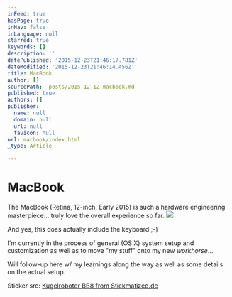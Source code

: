 ```yaml
---
inFeed: true
hasPage: true
inNav: false
inLanguage: null
starred: true
keywords: []
description: ''
datePublished: '2015-12-23T21:46:17.781Z'
dateModified: '2015-12-23T21:46:14.456Z'
title: MacBook
author: []
sourcePath: _posts/2015-12-12-macbook.md
published: true
authors: []
publisher:
  name: null
  domain: null
  url: null
  favicon: null
url: macbook/index.html
_type: Article

---
```

# MacBook

The MacBook (Retina, 12-inch, Early 2015) is such a hardware engineering masterpiece... truly love the overall experience so far.
![](https://the-grid-user-content.s3-us-west-2.amazonaws.com/c8984f6b-d4e7-4c16-9812-2e76340d1061.jpg)

And yes, this does actually include the keyboard ;-)

I'm currently in the process of general (OS X) system setup and customization as well as to move "my stuff" onto my new _workhorse_... 

Will follow-up here w/ my learnings along the way as well as some details on the actual setup.

Sticker src: [Kugelroboter BB8 from Stickmatized.de][0]

[0]: https://www.stickmatized.de/macbook-sticker-aufkleber/sonstige/kugelroboter-bb8